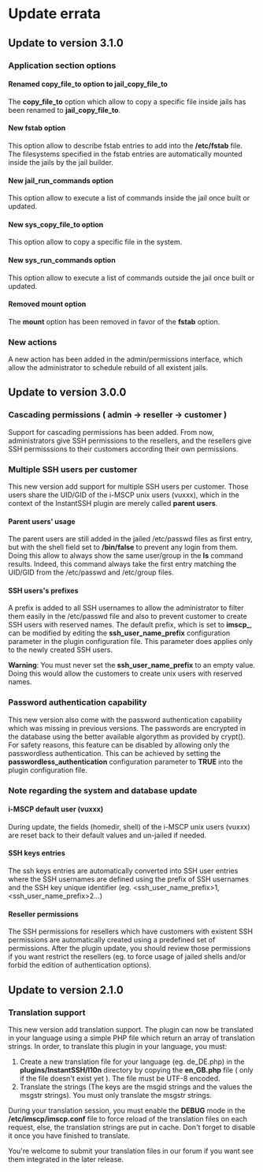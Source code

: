# Update errata

## Update to version 3.1.0

### Application section options

#### Renamed copy_file_to option to jail_copy_file_to

The **copy_file_to** option which allow to copy a specific file inside jails has been renamed to **jail_copy_file_to**.

#### New fstab option

This option allow to describe fstab entries to add into the **/etc/fstab** file. The filesystems specified in the fstab
entries are automatically mounted inside the jails by the jail builder.

#### New jail_run_commands option

This option allow to execute a list of commands inside the jail once built or updated.

#### New sys_copy_file_to option

This option allow to copy a specific file in the system.

#### New sys_run_commands option

This option allow to execute a list of commands outside the jail once built or updated.

#### Removed mount option

The **mount** option has been removed in favor of the **fstab** option.

### New actions

A new action has been added in the admin/permissions interface, which allow the administrator to schedule rebuild of all
existent jails.

## Update to version 3.0.0

### Cascading permissions ( admin -> reseller -> customer )

Support for cascading permissions has been added. From now, administrators give SSH permissions to the resellers, and
the resellers give SSH permisssions to their customers according their own permissions.

### Multiple SSH users per customer

This new version add support for multiple SSH users per customer. Those users share the UID/GID of the i-MSCP unix
users (vuxxx), which in the context of the InstantSSH plugin are merely called **parent users**.

#### Parent users' usage

The parent users are still added in the jailed /etc/passwd files as first entry, but with the shell field set to
**/bin/false** to prevent any login from them. Doing this allow to always show the same user/group in the **ls** command
results. Indeed, this command always take the first entry matching the UID/GID from the /etc/passwd and /etc/group files.

#### SSH users's prefixes

A prefix is added to all SSH usernames to allow the administrator to filter them easily in the /etc/passwd file and also
to prevent customer to create SSH users with reserved names. The default prefix, which is set to **imscp_**, can be
modified by editing the **ssh_user_name_prefix** configuration parameter in the plugin configuration file. This parameter
does applies only to the newly created SSH users.

**Warning**: You must never set the **ssh_user_name_prefix** to an empty value. Doing this would allow the customers to
create unix users with reserved names.

### Password authentication capability

This new version also come with the password authentication capability which was missing in previous versions. The
passwords are encrypted in the database using the better available algorythm as provided by crypt(). For safety reasons,
this feature can be disabled by allowing only the passwordless authentication. This can be achieved by setting the
**passwordless_authentication** configuration parameter to **TRUE** into the plugin configuration file.

### Note regarding the system and database update

#### i-MSCP default user (vuxxx)

During update, the fields (homedir, shell) of the i-MSCP unix users (vuxxx) are reset back to their default values and
un-jailed if needed.

#### SSH keys entries

The ssh keys entries are automatically converted into SSH user entries where the SSH usernames are defined using the
prefix of SSH usernames and the SSH key unique identifier (eg. \<ssh_user_name_prefix\>1, \<ssh_user_name_prefix\>2...)

#### Reseller permissions

The SSH permissions for resellers which have customers with existent SSH permissions are automatically created using a
predefined set of permissions. After the plugin update, you should review those permissions if you want restrict the
resellers (eg. to force usage of jailed shells and/or forbid the edition of authentication options).

## Update to version 2.1.0

### Translation support

This new version add translation support. The plugin can now be translated in your language using a simple PHP file
which return an array of translation strings. In order, to translate this plugin in your language, you must:
 
1. Create a new translation file for your language (eg. de_DE.php) in the **plugins/InstantSSH/l10n** directory by
copying the **en_GB.php** file ( only if the file doesn't exist yet ). The file must be UTF-8 encoded.
2. Translate the strings (The keys are the msgid strings and the values the msgstr strings). You must only translate the
msgstr strings.

During your translation session, you must enable the **DEBUG** mode in the **/etc/imscp/imscp.conf** file to force reload
of the translation files on each request, else, the translation strings are put in cache. Don't forget to disable it once
you have finished to translate.

You're welcome to submit your translation files in our forum if you want see them integrated in the later release.
